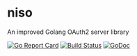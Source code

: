 # niso
An improved Golang OAuth2 server library

[![Go Report Card](https://goreportcard.com/badge/github.com/ains/niso)](https://goreportcard.com/report/github.com/ains/niso) [![Build Status](https://travis-ci.org/ains/niso.svg?branch=master)](https://travis-ci.org/ains/niso) [![GoDoc](https://godoc.org/github.com/ains/niso?status.svg)](https://godoc.org/github.com/ains/niso)
